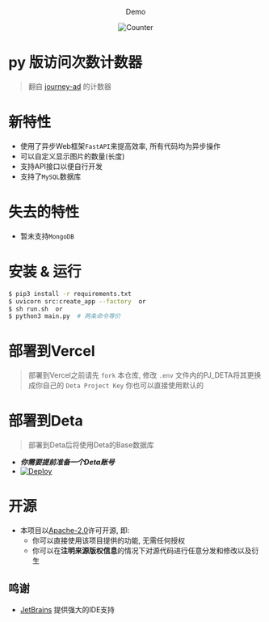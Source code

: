 <div style="text-align: center">

Demo

![Counter](https://count.rtast.cn/MoeCounter)

</div>

# py 版访问次数计数器

> 翻自 [journey-ad](https://github.com/journey-ad/Moe-counter) 的计数器

# 新特性

* 使用了异步Web框架`FastAPI`来提高效率, 所有代码均为异步操作
* 可以自定义显示图片的数量(长度)
* 支持API接口以便自行开发
* 支持了`MySQL`数据库

# 失去的特性

* 暂未支持`MongoDB`

# 安装 & 运行

```bash
$ pip3 install -r requirements.txt
$ uvicorn src:create_app --factory  or 
$ sh run.sh  or
$ python3 main.py  # 两条命令等价
```

# 部署到Vercel

> 部署到Vercel之前请先 `fork` 本仓库, 修改 `.env` 文件内的PJ_DETA将其更换成你自己的 `Deta Project Key` 你也可以直接使用默认的

# 部署到Deta

> 部署到Deta后将使用Deta的Base数据库

* ***你需要提前准备一个Deta账号***
* [![Deploy](https://button.deta.dev/1/svg)](https://go.deta.dev/deploy?repo=https://github.com/RTAkland/MoeCounter)

# 开源

- 本项目以[Apache-2.0](./LICENSE)许可开源, 即:
    - 你可以直接使用该项目提供的功能, 无需任何授权
    - 你可以在**注明来源版权信息**的情况下对源代码进行任意分发和修改以及衍生

## 鸣谢

* [JetBrains](https://www.jetbrains.com/zh-cn/) 提供强大的IDE支持